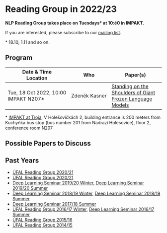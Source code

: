 # Reading Group in 2022/23

**NLP Reading Group takes place on Tuesdays\* at 10:é0 in IMPAKT.**

If you are interested, please subscribe to our [mailing list](https://groups.google.com/forum/#!forum/ufal-rg).

\* 18.10, 1.11 and so on.
## Program

<div class="program"><style>
  .program+table td { vertical-align: middle !important}
  .program+table td:nth-of-type(1), .program+table td:nth-of-type(2) {white-space: nowrap}
</style></div>

  | Date & Time<br>Location           | Who                  | Paper(s) |
  | ----                              | ---                  | -------- |
  | Tue, 18 Oct 2022, 10:00<br>IMPAKT N207* | Zdeněk Kasner | [Standing on the Shoulders of Giant Frozen Language Models](https://arxiv.org/abs/2204.10019) |


\* [IMPAKT at Troja](https://www.mff.cuni.cz/en/internal-affairs/buildings-and-campuses/troja), V Holešovičkách 2, building entrance is 200 meters from Kuchyňka bus stop (bus number 201 from Nadrazi Holesovice), floor 2, conference room N207
## Possible Papers to Discuss


## Past Years

- [ÚFAL Reading Group 2020/21](https://ufal.mff.cuni.cz/courses/rg/2122)
- [ÚFAL Reading Group 2020/21](https://ufal.mff.cuni.cz/courses/rg/2021)
- [Deep Learning Seminar 2019/20 Winter](https://ufal.mff.cuni.cz/courses/npfl117/1920-winter), [Deep Learning Seminar 2019/20 Summer](https://ufal.mff.cuni.cz/courses/npfl117/1920-summer)
- [Deep Learning Seminar 2018/19 Winter](https://ufal.mff.cuni.cz/courses/npfl117/1819-winter), [Deep Learning Seminar 2018/19 Summer](https://ufal.mff.cuni.cz/courses/npfl117/1819-summer)
- [Deep Learning Seminar 2017/18 Summer](https://ufal.mff.cuni.cz/courses/npfl117/1718-summer)
- [ÚFAL Reading Group 2016/17 Winter](https://ufal.mff.cuni.cz/courses/rg/1617), [Deep Learning Seminar 2016/17 Summer](https://ufal.mff.cuni.cz/courses/npfl117/1617-summer)
- [ÚFAL Reading Group 2015/16](https://ufal.mff.cuni.cz/courses/rg/1516)
- [ÚFAL Reading Group 2014/15](https://ufal.mff.cuni.cz/courses/rg/1415)
